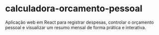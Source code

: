 # calculadora-orcamento-pessoal
Aplicação web em React para registrar despesas, controlar o orçamento pessoal e visualizar um resumo mensal de forma prática e interativa.
